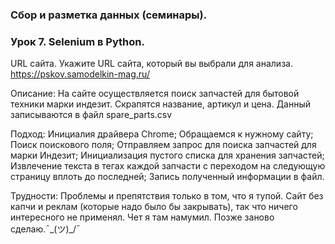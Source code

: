 ### Сбор и разметка данных (семинары).  
### Урок 7. Selenium в Python.  

URL сайта. Укажите URL сайта, который вы выбрали для анализа.
https://pskov.samodelkin-mag.ru/

Описание:
На сайте осуществляется поиск запчастей для бытовой техники марки индезит.
Скрапятся название, артикул и цена.
Данный записываются в файл spare_parts.csv


Подход:
Инициалия драйвера Chrome;
Обращаемся к нужному сайту;
Поиск поискового поля;
Отправляем запрос для поиска запчастей для марки Индезит;
Инициализация пустого списка для хранения запчастей;
Извлечение текста в тегах каждой запчасти с переходом на следующую страницу вплоть до последней;
Запись полученный информации в файл.


Трудности:
Проблемы и препятствия только в том, что я тупой.
Сайт без капчи и реклам (которые надо было бы закрывать), так что ничего интересного не применял. Чет я там намумил. Позже заново сделаю.¯\_(ツ)_/¯